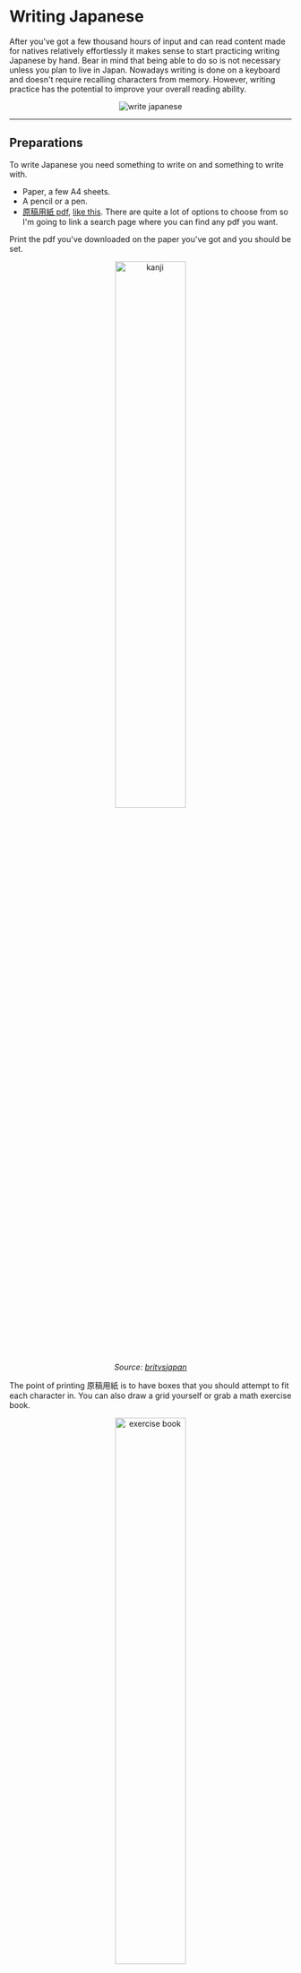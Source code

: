 # Writing Japanese

After you've got a few thousand hours of input
and can read content made for natives relatively effortlessly
it makes sense to start practicing writing Japanese by hand.
Bear in mind that being able to do so is not necessary unless you plan to live in Japan.
Nowadays writing is done on a keyboard
and doesn't require recalling characters from memory.
However, writing practice has the potential to improve your overall reading ability.

<p align="center"><img alt="write japanese" src="img/write_japanese.webp"></p>

****

## Preparations

To write Japanese you need something to write on and something to write with.

* Paper, a few A4 sheets.
* A pencil or a pen.
* [原稿用紙 pdf](https://duckduckgo.com/?q=%E5%8E%9F%E7%A8%BF%E7%94%A8%E7%B4%99+a4+pdf&kp=-2&kl=jp-jp&ia=web),
[like this](http://www.sousakuba.com/genkouyousi/).
There are quite a lot of options to choose from so I'm going to link a search page
where you can find any pdf you want.

Print the pdf you've downloaded on the paper you've got and you should be set.

<p align="center"><img width="50%" class="shadow" alt="kanji" src="img/kanji_notebook.webp"></p>
<p align="center"><i>Source: <a href="https://www.britvsjapan.com/learn-kanji-fast-ultimate-guide-to-remembering-the-kanji/">britvsjapan</a></i></p>

The point of printing 原稿用紙 is to have boxes
that you should attempt to fit each character in.
You can also draw a grid yourself or grab a math exercise book.

<p align="center"><img width="50%" alt="exercise book" src="img/exercise_book.webp"></p>

Don't buy premade 漢字練習帳 or 原稿用紙 from somewhere, unless it costs $1 or less.

## Writing kana

Let's start with kana.
Download the writing deck below.
You should be able to complete it within two days.

<p align="center"><img class="shadow" alt="kana writing card" src="img/kana_writing_card.webp"></p>

Each card contains a kana character written in romaji
along with its pronunciation on the front
and a stroke diagram on the back.
Your goal is to write the character on paper.
If you are able to do it with the correct stroke order then press "Good".
Otherwise press "Again".

<p align="center">
	<a class="download_button" href="https://ankiweb.net/shared/info/1233553736">Download</a>
</p>
<p align="center">
	<a href="https://t.me/ajatt_tools/82">Mirror</a>
</p>

## Writing kanji

After you finish the kana, it's time to start learning how to write kanji.
This step is more complex and is going to take much longer.


### How Japanese do it

While watching real Japanese people in anime I noticed how they're tested on kanji in school.

<p align="center"><img alt="anime kanji test" src="img/kanji_test.webp"></p>
<p align="center"><i>Episode 3 of <a href="https://myanimelist.net/anime/37450">青春ブタ野郎はバニーガール先輩の夢を見ない</a>.</i></p>

You're given a sentence in Japanese,
and there's a target word in each sentence written in kana.
Your job is to write it in kanji.
Given the example sentence, it is hard to confuse similarly sounding words.
Notice 保証 vs 保障 on the screenshot above.

This method has been implemented in the Ajatt-Tools TSC note type.
When you download the deck linked below,
you notice that each note has a field called `MakeProductionCard`.
If you put any text in the field, a production targeted sentence card will be created.

<p align="center"><img class="shadow" alt="production card" src="img/production_TSC.webp"></p>
<p align="center"><i>A production targeted sentence card.</i></p>

In my opinion this is the most natural way to learn writing.
The method doesn't rely on English keywords whatsoever.
Making mnemonics might be helpful but is totally optional.
Feel free to use this note type for your own sentence cards.

<p align="center">
	<a class="download_button" href="setting-up-anki.html#import-an-example-mining-deck">Download</a>
</p>

As with kana cards, if you could produce the word
with the right stroke order, grade the card "good".
If you couldn't write it, then mark the card "again".

Because the method is aimed at people who are already fluent,
it requires making your own cards.
By the time you start learning to write,
you should have plenty of sentence cards in your Anki collection to generate production cards from.
However, if you want a premade sentence pack that can be used for writing,
you can download [Ankidrone Starter Pack](basic-vocabulary.html)
and convert the notes in the deck to the note type presented above.

<details>

<summary>Converting between note types</summary>

The process of converting a note to a different note type is not difficult.
First make sure that you've imported the example TSC deck.
Then open the Anki browser (shortcut: `b`) and select the notes you wish to convert.
The whole deck can be selected by pressing `ctrl+a`.
Lastly, choose the option `Change Note Type` from the context menu.
The rest is a matter of mapping the right fields and pressing `OK`.

</details>

### How to make your own cards

I recommend making production cards out of your old targeted sentence cards.
To do so choose a kanji you want to learn and find a note in your sentence bank
where the target word contains this kanji.
I recommend against using recently learned or new vocabulary for production cards,
doing so can negatively affect retention.

### In what order should I learn words

When applying this method, it is wise to start with simpler kanji first.
The exact order may wary.
I would like to note the following options:
* **Working your way up school grades or JLPT levels.**
Start with the easiest level and make production cards for each kanji.
The [Kanji Grid](useful-anki-add-ons-for-japanese.html#kanji-grid) add-on
is going to help you determine what character to learn next.
You can move production cards to a separate deck to make filtering easier.
* **Following the RTK order.**
Make cards for each kanji in the Heisig's book.
Check out [this site](https://hochanh.github.io/rtk/rtk1-v6/index.html)
for an online RTK index.
* **Using a custom list.**
In such lists characters are sorted to ensure that no kanji appears before its' parts.
[TopoKanji](https://github.com/scriptin/topokanji) is a good example.

### Learning the stroke order

There's no need to specifically memorize stroke order rules.
After learning to write a few hundred words in Anki
you will naturally acquire the ability to guess the stroke order of most new kanji you encounter,
and stroke order diagrams on your cards won't let you make a mistake and not notice it.

### What about Production RTK

Sometimes you see people recommending to *do RTK after you're fluent*.
This means taking the first volume of the book *Remembering The Kanji* by James Heisig
and making each kanji into an Anki card.
After the first volume people usually skip the second one and continue with the third.
The second volume is skipped because it teaches readings of kanji, not their meanings.

There are two ways of doing it that I know of:

1) Using the English keywords provided by Heisig.
2) Replacing English keywords with Japanese words partially written in kana.

The first method creates associations between a kanji and an arbitrary English keyword.
Because English keywords do not connect to real Japanese it **doesn't work**.
When you read Japanese there are no English keywords to reinforce your memory,
and when you write Japanese there's no guarantee
that being able to produce a kanji by its keyword
is going to enable you to produce the word that uses the kanji
given that the word itself isn't directly associated with the English keyword.

The second method **doesn't work** because
due to the way kanji are taught in the book you don't work at the level of words,
instead you have to write each kanji separately.
This leads to cloze cards where each card has a word on the front
but only one character in the word is hidden.
Learning how to produce parts of words
doesn't guarantee the ability to write whole words when necessary.
Moreover, this method requires to replace all Heisig's keywords with your own,
essentially presenting a task comparable to writing your own RTK.

Tags: guide
